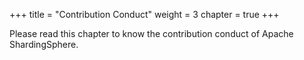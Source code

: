+++
title = "Contribution Conduct"
weight = 3
chapter = true
+++

Please read this chapter to know the contribution conduct of Apache ShardingSphere.
